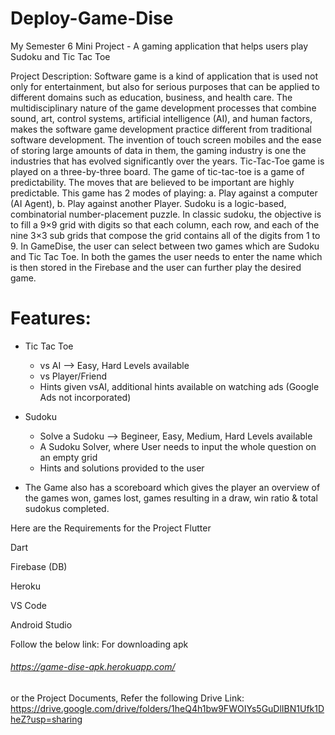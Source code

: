 # Deploy-Game-Dise

My Semester 6 Mini Project - A gaming application that helps users play Sudoku and Tic Tac Toe

Project Description:
Software game is a kind of application that is used not only for entertainment, but also for serious purposes that can be applied to different domains such as education, business, and health care. The multidisciplinary nature of the game development processes that combine sound, art, control systems, artificial intelligence (AI), and human factors, makes the software game development practice different from traditional software development. The invention of touch screen mobiles and the ease of storing large amounts of data in them, the gaming industry is one the industries that has evolved significantly over the years. Tic-Tac-Toe game is played on a three-by-three board. The game of tic-tac-toe is a game of predictability. The moves that are believed to be important are highly predictable. This game has 2 modes of playing: a. Play against a computer (AI Agent), b. Play against another Player. Sudoku is a logic-based, combinatorial number-placement puzzle. In classic sudoku, the objective is to fill a 9×9 grid with digits so that each column, each row, and each of the nine 3×3 sub grids that compose the grid contains all of the digits from 1 to 9. In GameDise, the user can select between two games which are Sudoku and Tic Tac Toe. In both the games the user needs to enter the name which is then stored in the Firebase and the user can further play the desired game.


# Features:

* Tic Tac Toe
  * vs AI --> Easy, Hard Levels available
  * vs Player/Friend
  * Hints given vsAI, additional hints available on watching ads (Google Ads not incorporated) 

* Sudoku
  * Solve a Sudoku --> Begineer, Easy, Medium, Hard Levels available
  * A Sudoku Solver, where User needs to input the whole question on an empty grid
  * Hints and solutions provided to the user

* The Game also has a scoreboard which gives the player an overview of the games won, games lost, games resulting in a draw, win ratio & total sudokus completed.

Here are the Requirements for the Project
Flutter

Dart

Firebase (DB)

Heroku

VS Code

Android Studio


Follow the below link: For downloading apk
###### https://game-dise-apk.herokuapp.com/

or the Project Documents, Refer the following Drive Link:
https://drive.google.com/drive/folders/1heQ4h1bw9FWOIYs5GuDlIBN1Ufk1DheZ?usp=sharing
